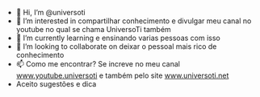 - 👋 Hi, I’m @universoti
- 👀 I’m interested in  compartilhar conhecimento e divulgar meu canal no youtube  no qual se chama UniversoTi também
- 🌱 I’m currently learning  e ensinando varias pessoas com isso
- 💞️ I’m looking to collaborate on  deixar o pessoal mais rico de conhecimento
- 📫 Como me encontrar? Se increve no meu canal www.youtube.universoti e também pelo site www.universoti.net
- Aceito sugestões e dica 
<!---
universoti/universoti is a ✨ special ✨ repository because its `README.md` (this file) appears on your GitHub profile.
You can click the Preview link to take a look at your changes.
--->
